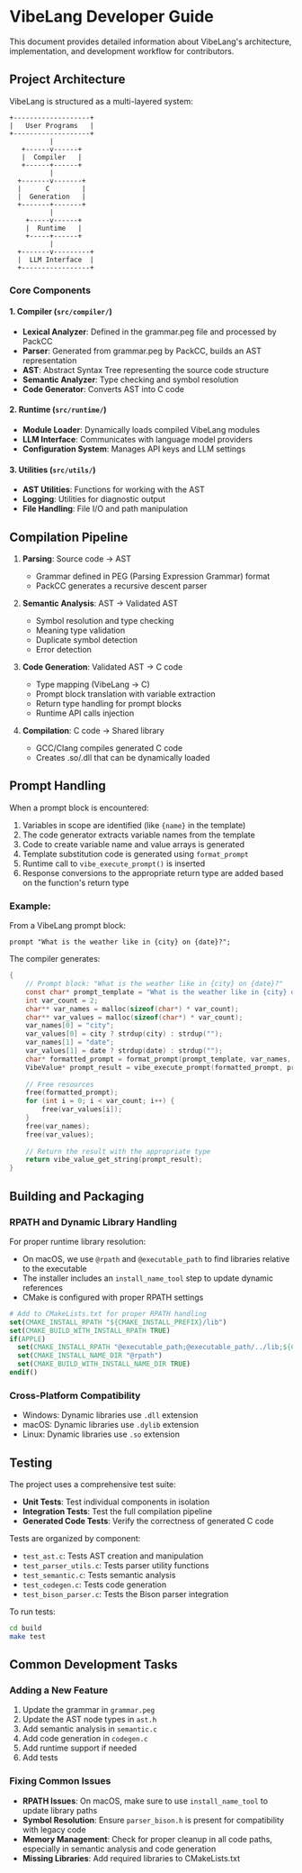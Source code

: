 # VibeLang Developer Guide

This document provides detailed information about VibeLang's architecture, implementation, and development workflow for contributors.

## Project Architecture

VibeLang is structured as a multi-layered system:

```ascii
+-------------------+
|   User Programs   |
+-------------------+
          |
   +------v------+
   |  Compiler   |
   +------+------+
          |
  +-------v-------+
  |      C        |
  |  Generation   |
  +-------+-------+
          |
    +-----v------+
    |  Runtime   |
    +-----+------+
          |
  +-------v---------+
  |  LLM Interface  |
  +-----------------+
```

### Core Components

#### 1. Compiler (`src/compiler/`)
- **Lexical Analyzer**: Defined in the grammar.peg file and processed by PackCC
- **Parser**: Generated from grammar.peg by PackCC, builds an AST representation
- **AST**: Abstract Syntax Tree representing the source code structure
- **Semantic Analyzer**: Type checking and symbol resolution
- **Code Generator**: Converts AST into C code

#### 2. Runtime (`src/runtime/`)
- **Module Loader**: Dynamically loads compiled VibeLang modules
- **LLM Interface**: Communicates with language model providers
- **Configuration System**: Manages API keys and LLM settings

#### 3. Utilities (`src/utils/`)
- **AST Utilities**: Functions for working with the AST
- **Logging**: Utilities for diagnostic output
- **File Handling**: File I/O and path manipulation

## Compilation Pipeline

1. **Parsing**: Source code → AST
   - Grammar defined in PEG (Parsing Expression Grammar) format
   - PackCC generates a recursive descent parser

2. **Semantic Analysis**: AST → Validated AST
   - Symbol resolution and type checking
   - Meaning type validation
   - Duplicate symbol detection
   - Error detection

3. **Code Generation**: Validated AST → C code
   - Type mapping (VibeLang → C)
   - Prompt block translation with variable extraction
   - Return type handling for prompt blocks
   - Runtime API calls injection

4. **Compilation**: C code → Shared library
   - GCC/Clang compiles generated C code
   - Creates .so/.dll that can be dynamically loaded

## Prompt Handling

When a prompt block is encountered:

1. Variables in scope are identified (like `{name}` in the template)
2. The code generator extracts variable names from the template
3. Code to create variable name and value arrays is generated
4. Template substitution code is generated using `format_prompt`
5. Runtime call to `vibe_execute_prompt()` is inserted
6. Response conversions to the appropriate return type are added based on the function's return type

### Example:

From a VibeLang prompt block:
```vibe
prompt "What is the weather like in {city} on {date}?";
```

The compiler generates:
```c
{
    // Prompt block: "What is the weather like in {city} on {date}?"
    const char* prompt_template = "What is the weather like in {city} on {date}?";
    int var_count = 2;
    char** var_names = malloc(sizeof(char*) * var_count);
    char** var_values = malloc(sizeof(char*) * var_count);
    var_names[0] = "city";
    var_values[0] = city ? strdup(city) : strdup("");
    var_names[1] = "date";
    var_values[1] = date ? strdup(date) : strdup("");
    char* formatted_prompt = format_prompt(prompt_template, var_names, var_values, var_count);
    VibeValue* prompt_result = vibe_execute_prompt(formatted_prompt, prompt_template);
    
    // Free resources
    free(formatted_prompt);
    for (int i = 0; i < var_count; i++) {
        free(var_values[i]);
    }
    free(var_names);
    free(var_values);
    
    // Return the result with the appropriate type
    return vibe_value_get_string(prompt_result);
}
```

## Building and Packaging

### RPATH and Dynamic Library Handling

For proper runtime library resolution:

- On macOS, we use `@rpath` and `@executable_path` to find libraries relative to the executable
- The installer includes an `install_name_tool` step to update dynamic references
- CMake is configured with proper RPATH settings

```cmake
# Add to CMakeLists.txt for proper RPATH handling
set(CMAKE_INSTALL_RPATH "${CMAKE_INSTALL_PREFIX}/lib")
set(CMAKE_BUILD_WITH_INSTALL_RPATH TRUE)
if(APPLE)
  set(CMAKE_INSTALL_RPATH "@executable_path;@executable_path/../lib;${CMAKE_INSTALL_RPATH}")
  set(CMAKE_INSTALL_NAME_DIR "@rpath")
  set(CMAKE_BUILD_WITH_INSTALL_NAME_DIR TRUE)
endif()
```

### Cross-Platform Compatibility

- Windows: Dynamic libraries use `.dll` extension
- macOS: Dynamic libraries use `.dylib` extension
- Linux: Dynamic libraries use `.so` extension

## Testing

The project uses a comprehensive test suite:

- **Unit Tests**: Test individual components in isolation
- **Integration Tests**: Test the full compilation pipeline
- **Generated Code Tests**: Verify the correctness of generated C code

Tests are organized by component:
- `test_ast.c`: Tests AST creation and manipulation
- `test_parser_utils.c`: Tests parser utility functions
- `test_semantic.c`: Tests semantic analysis
- `test_codegen.c`: Tests code generation
- `test_bison_parser.c`: Tests the Bison parser integration

To run tests:
```bash
cd build
make test
```

## Common Development Tasks

### Adding a New Feature

1. Update the grammar in `grammar.peg`
2. Update the AST node types in `ast.h`
3. Add semantic analysis in `semantic.c`
4. Add code generation in `codegen.c`
5. Add runtime support if needed
6. Add tests

### Fixing Common Issues

- **RPATH Issues**: On macOS, make sure to use `install_name_tool` to update library paths
- **Symbol Resolution**: Ensure `parser_bison.h` is present for compatibility with legacy code
- **Memory Management**: Check for proper cleanup in all code paths, especially in semantic analysis and code generation
- **Missing Libraries**: Add required libraries to CMakeLists.txt
